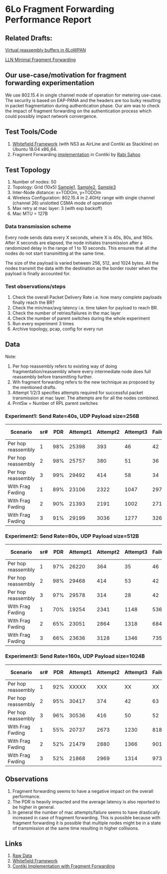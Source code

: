 # 6Lo Fragment Forwarding Performance Report

## Related Drafts:

[Virtual reassembly buffers in 6LoWPAN](https://datatracker.ietf.org/doc/draft-ietf-lwig-6lowpan-virtual-reassembly/)

[LLN Minimal Fragment Forwarding](https://datatracker.ietf.org/doc/draft-watteyne-6lo-minimal-fragment/)

## Our use-case/motivation for fragment forwarding experimentation
We use 802.15.4 in single channel mode of operation for metering use-case. The security is based on EAP-PANA and the headers are too bulky resulting in packet fragmentation during authentication phase. Our aim was to check the impact of fragment forwarding on the authentication process which could possibly impact network convergence.

## Test Tools/Code
1. [Whitefield Framework](https://github.com/whitefield-framework/whitefield) (with NS3 as AirLine and Contiki as Stackline) on Ubuntu 18.04 x86_64.
2. Fragment Forwarding [implementation](https://github.com/rabinsahoo/6lowpan_fragment_forwarding) in Contiki by [Rabi Sahoo](https://github.com/rabinsahoo)

## Test Topology
1. Number of nodes: 50
2. Topology: Grid (10x5) [Sample1](https://github.com/rabinsahoo/pcap_topo/blob/master/FragmentForwardingSim/pos_1024_r1.png), [Sample2](https://github.com/rabinsahoo/pcap_topo/blob/master/FragmentForwardingSim/pos_1024_r2.png), [Sample3](https://github.com/rabinsahoo/pcap_topo/blob/master/FragmentForwardingSim/pos_1024_r3.png)
3. Inter-Node distance: x=TODOm, y=TODOm
4. Wireless Configuration: 802.15.4 in 2.4GHz range with single channel (channel 26) unslotted CSMA mode of operation
5. Max retry at mac layer: 3 (with exp backoff)
6. Mac MTU = 127B

### Data transmission scheme
Every node sends data every X seconds, where X is 40s, 80s, and 160s. After X seconds are elapsed, the node initiates transmission after a randomized delay in the range of 1 to 10 seconds. This ensures that all the nodes do not start transmitting at the same time.

The size of the payload is varied between 256, 512, and 1024 bytes. All the nodes transmit the data with the destination as the border router when the payload is finally accounted for.

### Test observations/steps
1. Check the overall Packet Delivery Rate i.e. how many complete payloads finally reach the BR?
2. Check the min/max/avg latency i.e. time taken for payload to reach BR.
3. Check the number of retries/failures in the mac layer
4. Check the number of parent switches during the whole experiment
5. Run every experiment 3 times
6. Archive topology, pcap, config for every run

## Data

Note:
1. Per hop reassembly refers to existing way of doing fragmentation/reassembly where every intermediate node does full reassembly before transmitting further.
2. Wih fragment forwarding refers to the new technique as proposed by the mentioned drafts.
3. Attempt 1/2/3 specifies attempts required for successful packet transmission at mac layer. The attempts are for all the nodes combined.
4. PrntSw = Number of RPL parent switches

### Experiment1: Send Rate=40s, UDP Payload size=256B
| Scenario | sr# | PDR | Attempt1 | Attempt2 | Attempt3 | Failure | Latency(ms) min/max/avg | # PrntSw |
|----------|-----|-----|----------|----------|----------|---------|-------------------------|----------|
| Per hop reassembly | 1 | 98% | 25398 | 393 | 46 | 42 | 20/424/120 | 27 |
| Per hop reassembly | 2 | 98% | 25757 | 380 | 51 | 36 | 19/412/122 | 30 |
| Per hop reassembly | 3 | 99% | 29492 | 414 | 58 | 34 | 18/423/122 | 30 |
| With Frag Fwding   | 1 | 89% | 23106 | 2322 | 1047 | 297 | 16/370/118 | 32 |
| With Frag Fwding   | 2 | 90% | 21393 | 2191 | 1002 | 271 | 14/365/120 | 32 |
| With Frag Fwding   | 3 | 91% | 29199 | 3036 | 1277 | 326 | 18/420/125 | 42 |

### Experiment2: Send Rate=80s, UDP Payload size=512B
| Scenario | sr# | PDR | Attempt1 | Attempt2 | Attempt3 | Failure | Latency(ms) min/max/avg | # PrntSw |
|----------|-----|-----|----------|----------|----------|---------|-------------------------|----------|
| Per hop reassembly | 1 | 97% | 26220 | 364 | 35 | 46 | 33/650/213 | 27 |
| Per hop reassembly | 2 | 98% | 29468 | 414 | 53 | 42 | 32/569/218 | 26 |
| Per hop reassembly | 3 | 97% | 29578 | 314 | 28 | 42 | 34/550/222 | 47 |
| With Frag Fwding   | 1 | 70% | 19254 | 2341 | 1148 | 536 | 34/2723/228 | 38 |
| With Frag Fwding   | 2 | 65% | 23051 | 2864 | 1318 | 684 | 28/545/230 | 60 |
| With Frag Fwding   | 3 | 66% | 23636 | 3128 | 1346 | 735 | 34/540/221 | 45 |

### Experiment3: Send Rate=160s, UDP Payload size=1024B
| Scenario | sr# | PDR | Attempt1 | Attempt2 | Attempt3 | Failure | Latency(ms) min/max/avg | # PrntSw |
|----------|-----|-----|----------|----------|----------|---------|-------------------------|----------|
| Per hop reassembly | 1 | 92% | XXXXX | XXX | XX | XX | XXX | XX |
| Per hop reassembly | 2 | 95% | 30417 | 374 | 42 | 63 | 60/2173/410 | 20 |
| Per hop reassembly | 3 | 96% | 30536 | 416 | 50 | 52 | 62/1156/367 | 19 |
| With Frag Fwding   | 1 | 55% | 20737 | 2673 | 1230 | 818 | 64/4270/412 | 62 |
| With Frag Fwding   | 2 | 52% | 21479 | 2880 | 1366 | 901 | 61/4898/393 | 60 |
| With Frag Fwding   | 3 | 52% | 21868 | 2969 | 1314 | 973 | 63/10987/421 | 87 |

## Observations

1. Fragment forwarding seems to have a negative impact on the overall performance. 
2. The PDR is heavily impacted and the average latency is also reported to be higher in general.
3. In general the number of mac attempts/failure seems to have drastically increased in case of fragment forwarding. This is possible because with fragment forwarding it is possible that multiple nodes might be in a state of transmission at the same time resulting in higher collisions.

## Links
1. [Raw Data](https://github.com/rabinsahoo/pcap_topo)
2. [Whitefield Framework](https://github.com/whitefield-framework/whitefield)
3. [Contiki Implementation with Fragment Forwarding](https://github.com/rabinsahoo/6lowpan_fragment_forwarding)
